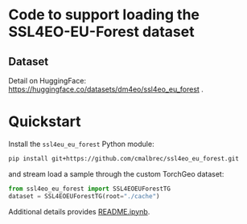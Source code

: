 # Code to support loading the SSL4EO-EU-Forest dataset

## Dataset

 Detail on HuggingFace: https://huggingface.co/datasets/dm4eo/ssl4eo_eu_forest .

 # Quickstart

Install the `ssl4eu_eu_forest` Python module:
```Bash
pip install git+https://github.com/cmalbrec/ssl4eo_eu_forest.git
```
and stream load a sample through the custom TorchGeo dataset:
```Python
from ssl4eo_eu_forest import SSL4EOEUForestTG
dataset = SSL4EOEUForestTG(root="./cache")
```

Additional details provides [README.ipynb](README.ipynb).

